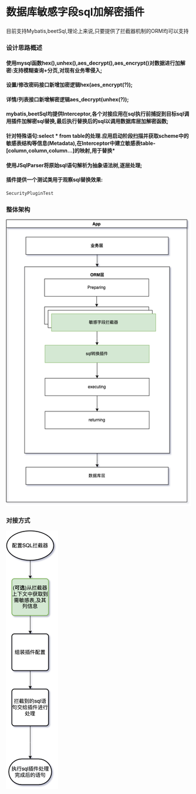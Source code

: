 # 数据库敏感字段sql加解密插件
###
目前支持Mybatis,beetSql,理论上来说,只要提供了拦截器机制的ORM均可以支持

### 设计思路概述
#### 使用mysql函数hex(),unhex(),aes_decrypt(),aes_encrypt()对数据进行加解密:支持模糊查询+分页,对现有业务零侵入;
#### 设置/修改密码接口新增加密逻辑hex(aes_encrypt(?));
#### 详情/列表接口新增解密逻辑aes_decrypt(unhex(?));
#### mybatis,beetSql均提供Interceptor,各个对接应用在sql执行前捕捉到目标sql调用插件加解密sql替换,最后执行替换后的sql以调用数据库层加解密函数;
#### 针对特殊语句:select * from table的处理.应用启动阶段扫描并获取scheme中的敏感表结构等信息(Metadata),在Interceptor中建立敏感表table-[column,column,column...]的映射,用于替换*
#### 使用JSqlParser将原始sql语句解析为抽象语法树,逐层处理;
#### 插件提供一个测试类用于观察sql替换效果:
```java 
SecurityPluginTest
```

### 整体架构

![image](https://github.com/xm0012008/JSqlParserAes/blob/main/Jsqlparser_aes/security-plugin/img_1.png)

### 对接方式
![image](https://github.com/xm0012008/JSqlParserAes/blob/main/Jsqlparser_aes/security-plugin/img.png)


